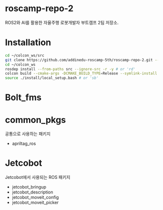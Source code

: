 # roscamp-repo-2

ROS2와 AI를 활용한 자율주행 로봇개발자 부트캠프 2팀 저장소.

# Installation

```bash
cd ~/colcon_ws/src
git clone https://github.com/addinedu-roscamp-5th/roscamp-repo-2.git --recursive
cd ~/colcon_ws
rosdep install --from-paths src --ignore-src -r -y # or 'rd'
colcon build --cmake-args -DCMAKE_BUILD_TYPE=Release --symlink-install # or 'cb'
source ./install/local_setup.bash # or 'sb'
```

# Bolt_fms

# common_pkgs

공통으로 사용하는 패키지

- apriltag_ros

# Jetcobot

Jetcobot에서 사용되는 ROS 패키지

- jetcobot_bringup
- jetcobot_description
- jetcobot_moveit_config
- jetcobot_moveit_picker
